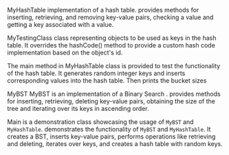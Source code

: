 
MyHashTable
implementation of a hash table. provides methods for inserting, retrieving, and removing key-value pairs, checking a value and getting a key associated with a value. 

MyTestingClass
 class representing objects to be used as keys in the hash table. It overrides the hashCode() method to provide a custom hash code implementation based on the object's id.

The main method in MyHashTable class is provided to test the functionality of the hash table. It generates random integer keys and inserts corresponding values into the hash table. Then prints the bucket sizes 

MyBST
MyBST is an implementation of a Binary Search . provides methods for inserting, retrieving, deleting key-value pairs, obtaining the size of the tree and iterating over its keys in ascending order.

Main is a demonstration class showcasing the usage of `MyBST` and `MyHashTable`.
demonstrates the functionality of `MyBST` and `MyHashTable`. It creates a BST, inserts key-value pairs, performs operations like retrieving and deleting, iterates over keys, and creates a hash table with random keys.
